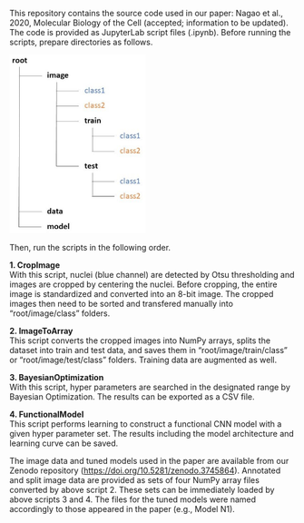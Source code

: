 This repository contains the source code used in our paper: Nagao et al., 2020, Molecular Biology of the Cell (accepted; information to be updated). The code is provided as JupyterLab script files (.ipynb).
Before running the scripts, prepare directories as follows.

<img src="./directory.jpg" width="240px">

Then, run the scripts in the following order.

**1. CropImage**  
      With this script, nuclei (blue channel) are detected by Otsu thresholding and images are cropped by centering the nuclei. Before cropping, the entire image is standardized and converted into an 8-bit image. The cropped images then need to be sorted and transfered manually into “root/image/class” folders.

**2. ImageToArray**  
This script converts the cropped images into NumPy arrays, splits the dataset into train and test data, and saves them in “root/image/train/class” or “root/image/test/class” folders. Training data are augmented as well.

**3. BayesianOptimization**  
With this script, hyper parameters are searched in the designated range by Bayesian Optimization. The results can be exported as a CSV file.

**4. FunctionalModel**  
This script performs learning to construct a functional CNN model with a given hyper parameter set. The results including the model architecture and learning curve can be saved.
  
The image data and tuned models used in the paper are available from our Zenodo repository (https://doi.org/10.5281/zenodo.3745864). Annotated and split image data are provided as sets of four NumPy array files converted by above script 2. These sets can be immediately loaded by above scripts 3 and 4. The files for the tuned models were named accordingly to those appeared in the paper (e.g., Model N1).
